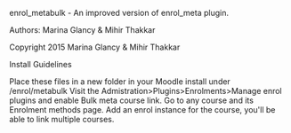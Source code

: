 enrol_metabulk - An improved version of enrol_meta plugin.

Authors: Marina Glancy & Mihir Thakkar

Copyright 2015 Marina Glancy & Mihir Thakkar

Install Guidelines

Place these files in a new folder in your Moodle install under /enrol/metabulk
Visit the Admistration>Plugins>Enrolments>Manage enrol plugins and enable Bulk meta course link.
Go to any course and its Enrolment methods page.
Add an enrol instance for the course, you'll be able to link multiple courses.